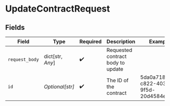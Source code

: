 # UpdateContractRequest


## Fields

| Field                                | Type                                 | Required                             | Description                          | Example                              |
| ------------------------------------ | ------------------------------------ | ------------------------------------ | ------------------------------------ | ------------------------------------ |
| `request_body`                       | dict[str, *Any*]                     | :heavy_check_mark:                   | Requested contract body to update    |                                      |
| `id`                                 | *Optional[str]*                      | :heavy_check_mark:                   | The ID of the contract               | 5da0a718-c822-403d-9f5d-20d4584e0528 |